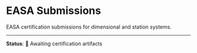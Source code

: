 # EASA Submissions

EASA certification submissions for dimensional and station systems.

---

**Status**: 🚧 Awaiting certification artifacts
